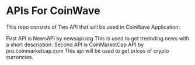 # APIs For CoinWave 

This repo consists of Two API that will be used in CoinWave Application:

First API is NewsAPI by newsapi.org This is used to get trednding news with a short description. 
Second API is CoinMarketCap API by pro.coinmarketcap.com This api will be used to get prices of crypto currencies. 
